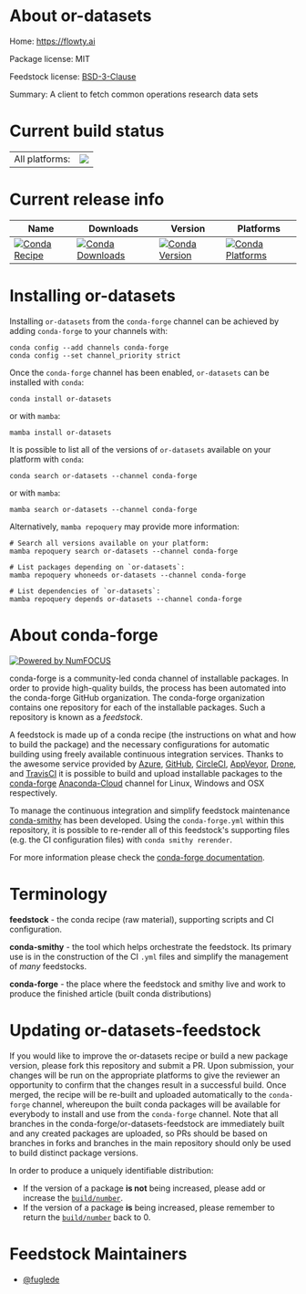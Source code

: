 About or-datasets
=================

Home: https://flowty.ai

Package license: MIT

Feedstock license: [BSD-3-Clause](https://github.com/conda-forge/or-datasets-feedstock/blob/main/LICENSE.txt)

Summary: A client to fetch common operations research data sets

Current build status
====================


<table><tr><td>All platforms:</td>
    <td>
      <a href="https://dev.azure.com/conda-forge/feedstock-builds/_build/latest?definitionId=17678&branchName=main">
        <img src="https://dev.azure.com/conda-forge/feedstock-builds/_apis/build/status/or-datasets-feedstock?branchName=main">
      </a>
    </td>
  </tr>
</table>

Current release info
====================

| Name | Downloads | Version | Platforms |
| --- | --- | --- | --- |
| [![Conda Recipe](https://img.shields.io/badge/recipe-or--datasets-green.svg)](https://anaconda.org/conda-forge/or-datasets) | [![Conda Downloads](https://img.shields.io/conda/dn/conda-forge/or-datasets.svg)](https://anaconda.org/conda-forge/or-datasets) | [![Conda Version](https://img.shields.io/conda/vn/conda-forge/or-datasets.svg)](https://anaconda.org/conda-forge/or-datasets) | [![Conda Platforms](https://img.shields.io/conda/pn/conda-forge/or-datasets.svg)](https://anaconda.org/conda-forge/or-datasets) |

Installing or-datasets
======================

Installing `or-datasets` from the `conda-forge` channel can be achieved by adding `conda-forge` to your channels with:

```
conda config --add channels conda-forge
conda config --set channel_priority strict
```

Once the `conda-forge` channel has been enabled, `or-datasets` can be installed with `conda`:

```
conda install or-datasets
```

or with `mamba`:

```
mamba install or-datasets
```

It is possible to list all of the versions of `or-datasets` available on your platform with `conda`:

```
conda search or-datasets --channel conda-forge
```

or with `mamba`:

```
mamba search or-datasets --channel conda-forge
```

Alternatively, `mamba repoquery` may provide more information:

```
# Search all versions available on your platform:
mamba repoquery search or-datasets --channel conda-forge

# List packages depending on `or-datasets`:
mamba repoquery whoneeds or-datasets --channel conda-forge

# List dependencies of `or-datasets`:
mamba repoquery depends or-datasets --channel conda-forge
```


About conda-forge
=================

[![Powered by
NumFOCUS](https://img.shields.io/badge/powered%20by-NumFOCUS-orange.svg?style=flat&colorA=E1523D&colorB=007D8A)](https://numfocus.org)

conda-forge is a community-led conda channel of installable packages.
In order to provide high-quality builds, the process has been automated into the
conda-forge GitHub organization. The conda-forge organization contains one repository
for each of the installable packages. Such a repository is known as a *feedstock*.

A feedstock is made up of a conda recipe (the instructions on what and how to build
the package) and the necessary configurations for automatic building using freely
available continuous integration services. Thanks to the awesome service provided by
[Azure](https://azure.microsoft.com/en-us/services/devops/), [GitHub](https://github.com/),
[CircleCI](https://circleci.com/), [AppVeyor](https://www.appveyor.com/),
[Drone](https://cloud.drone.io/welcome), and [TravisCI](https://travis-ci.com/)
it is possible to build and upload installable packages to the
[conda-forge](https://anaconda.org/conda-forge) [Anaconda-Cloud](https://anaconda.org/)
channel for Linux, Windows and OSX respectively.

To manage the continuous integration and simplify feedstock maintenance
[conda-smithy](https://github.com/conda-forge/conda-smithy) has been developed.
Using the ``conda-forge.yml`` within this repository, it is possible to re-render all of
this feedstock's supporting files (e.g. the CI configuration files) with ``conda smithy rerender``.

For more information please check the [conda-forge documentation](https://conda-forge.org/docs/).

Terminology
===========

**feedstock** - the conda recipe (raw material), supporting scripts and CI configuration.

**conda-smithy** - the tool which helps orchestrate the feedstock.
                   Its primary use is in the construction of the CI ``.yml`` files
                   and simplify the management of *many* feedstocks.

**conda-forge** - the place where the feedstock and smithy live and work to
                  produce the finished article (built conda distributions)


Updating or-datasets-feedstock
==============================

If you would like to improve the or-datasets recipe or build a new
package version, please fork this repository and submit a PR. Upon submission,
your changes will be run on the appropriate platforms to give the reviewer an
opportunity to confirm that the changes result in a successful build. Once
merged, the recipe will be re-built and uploaded automatically to the
`conda-forge` channel, whereupon the built conda packages will be available for
everybody to install and use from the `conda-forge` channel.
Note that all branches in the conda-forge/or-datasets-feedstock are
immediately built and any created packages are uploaded, so PRs should be based
on branches in forks and branches in the main repository should only be used to
build distinct package versions.

In order to produce a uniquely identifiable distribution:
 * If the version of a package **is not** being increased, please add or increase
   the [``build/number``](https://docs.conda.io/projects/conda-build/en/latest/resources/define-metadata.html#build-number-and-string).
 * If the version of a package **is** being increased, please remember to return
   the [``build/number``](https://docs.conda.io/projects/conda-build/en/latest/resources/define-metadata.html#build-number-and-string)
   back to 0.

Feedstock Maintainers
=====================

* [@fuglede](https://github.com/fuglede/)

